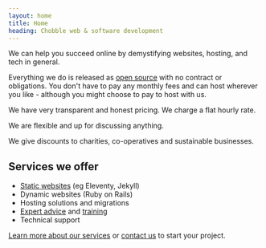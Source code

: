 ```yaml
---
layout: home
title: Home
heading: Chobble web & software development
---
```


We can help you succeed online by demystifying websites, hosting, and tech in general.

Everything we do is released as [open source](https://git.chobble.com) with no contract or obligations. You don't have to pay any monthly fees and can host wherever you like - although you might choose to pay to host with us.

We have very transparent and honest pricing. We charge a flat hourly rate.

We are flexible and up for discussing anything.

We give discounts to charities, co-operatives and sustainable businesses.

## Services we offer

- [Static websites](/services/static-websites) (eg Eleventy, Jekyll)
- Dynamic websites (Ruby on Rails)
- Hosting solutions and migrations
- [Expert advice](/services/technical-advice/) and [training](/services/tech-tutoring/)
- Technical support

[Learn more about our services](/services/) or [contact us](/contact/) to start your project.
